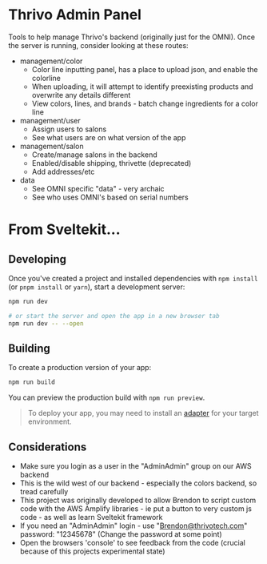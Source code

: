 # Thrivo Admin Panel

Tools to help manage Thrivo's backend (originally just for the OMNI). Once the server is running, consider looking at these routes:
- management/color
    - Color line inputting panel, has a place to upload json, and enable the colorline
    - When uploading, it will attempt to identify preexisting products and overwrite any details different
    - View colors, lines, and brands - batch change ingredients for a color line
- management/user
    - Assign users to salons
    - See what users are on what version of the app
- management/salon
    - Create/manage salons in the backend
    - Enabled/disable shipping, thrivette (deprecated)
    - Add addresses/etc
- data
    - See OMNI specific "data" - very archaic
    - See who uses OMNI's based on serial numbers

# From Sveltekit...
## Developing

Once you've created a project and installed dependencies with `npm install` (or `pnpm install` or `yarn`), start a development server:

```bash
npm run dev

# or start the server and open the app in a new browser tab
npm run dev -- --open
```

## Building

To create a production version of your app:

```bash
npm run build
```

You can preview the production build with `npm run preview`.

> To deploy your app, you may need to install an [adapter](https://kit.svelte.dev/docs/adapters) for your target environment.

## Considerations
- Make sure you login as a user in the "AdminAdmin" group on our AWS backend
- This is the wild west of our backend - especially the colors backend, so tread carefully
- This project was originally developed to allow Brendon to script custom code with the AWS Amplify libraries - ie put a button to very custom js code - as well as learn Sveltekit framework
- If you need an "AdminAdmin" login - use "Brendon@thrivotech.com" password: "12345678" (Change the password at some point)
- Open the browsers 'console' to see feedback from the code (crucial because of this projects experimental state)

